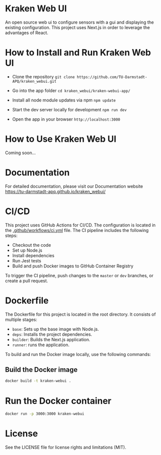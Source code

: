# Kraken Web UI

An open source web ui to configure sensors with a gui and displaying the existing configuration. This project uses Next.js in order to leverage the advantages of React.

# How to Install and Run Kraken Web UI

- Clone the repository
  `git clone https://github.com/TU-Darmstadt-APQ/kraken_webui.git`

- Go into the app folder
  `cd kraken_webui/kraken-webui-app/`

- Install all node module updates via npm
  `npm update`

- Start the dev server locally for development
  `npm run dev`

- Open the app in your browser
  `http://localhost:3000`

# How to Use Kraken Web UI

Coming soon...

# Documentation

For detailed documentation, please visit our Documentation website https://tu-darmstadt-apq.github.io/kraken_webui/

# CI/CD

This project uses GitHub Actions for CI/CD. The configuration is located in the [.github/workflows/ci.yml](.github/workflows/ci.yml) file. The CI pipeline includes the following steps:

- Checkout the code
- Set up Node.js
- Install dependencies
- Run Jest tests
- Build and push Docker images to GitHub Container Registry

To trigger the CI pipeline, push changes to the `master` or `dev` branches, or create a pull request.

# Dockerfile

The Dockerfile for this project is located in the root directory. It consists of multiple stages:

- `base`: Sets up the base image with Node.js.
- `deps`: Installs the project dependencies.
- `builder`: Builds the Next.js application.
- `runner`: runs the application.

To build and run the Docker image locally, use the following commands:

## Build the Docker image

```bash
docker build -t kraken-webui .
```

# Run the Docker container

```bash
docker run -p 3000:3000 kraken-webui
```

# License

See the LICENSE file for license rights and limitations (MIT).
